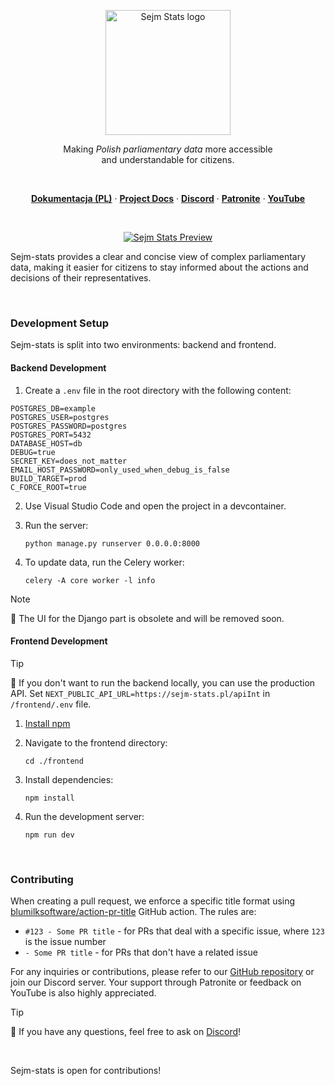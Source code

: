 <p align="center">
  <a href="https://sejm-stats.pl/"><img src="src/sejm_app/static/img/logo.png" alt="Sejm Stats logo" width="200"/></a>
</p>

<p align="center">
  Making <em>Polish parliamentary data</em> more accessible <br/>
  and understandable for citizens.
</p>
<br/>

<p align="center">
  <a href="https://docs.sejm-stats.pl/"><strong>Dokumentacja (PL)</strong></a> ·
  <a href="https://github.com/michalskibinski109/sejm-stats-docs"><strong>Project Docs</strong></a> ·
  <a href="https://discord.com/invite/zH2J3z5Wbf"><strong>Discord</strong></a> ·
  <a href="https://patronite.pl/sejm-stats"><strong>Patronite</strong></a> ·
  <a href="https://www.youtube.com/@sejm-stats"><strong>YouTube</strong></a>
</p>
<br/>


<p align="center">
  <a href="https://sejm-stats.pl"><img src="https://github.com/user-attachments/assets/f8b3a543-1b05-4541-b65d-4f004b868ccc" alt="Sejm Stats Preview" ></a>
</p>

Sejm-stats provides a clear and concise view of complex parliamentary data, making it easier for citizens to stay informed about the actions and decisions of their representatives.

<br/>

### Development Setup

Sejm-stats is split into two environments: backend and frontend.

#### Backend Development

1. Create a `.env` file in the root directory with the following content:

```
POSTGRES_DB=example
POSTGRES_USER=postgres
POSTGRES_PASSWORD=postgres
POSTGRES_PORT=5432
DATABASE_HOST=db
DEBUG=true
SECRET_KEY=does_not_matter
EMAIL_HOST_PASSWORD=only_used_when_debug_is_false
BUILD_TARGET=prod
C_FORCE_ROOT=true
```

2. Use Visual Studio Code and open the project in a devcontainer.

3. Run the server:
   ```
   python manage.py runserver 0.0.0.0:8000
   ```

4. To update data, run the Celery worker:
   ```
   celery -A core worker -l info
   ```
   
> [!Note]  
> 🤖  The UI for the Django part is obsolete and will be removed soon.

#### Frontend Development

> [!Tip]  
> 🤖 If you don't want to run the backend locally, you can use the production API. Set `NEXT_PUBLIC_API_URL=https://sejm-stats.pl/apiInt` in `/frontend/.env` file.

1. [Install npm](https://docs.npmjs.com/downloading-and-installing-node-js-and-npm)

2. Navigate to the frontend directory:
   ```
   cd ./frontend
   ```

3. Install dependencies:
   ```
   npm install
   ```

4. Run the development server:
   ```
   npm run dev
   ```

<br/>

### Contributing

When creating a pull request, we enforce a specific title format using [blumilksoftware/action-pr-title](https://github.com/blumilksoftware/action-pr-title) GitHub action. The rules are:

- `#123 - Some PR title` - for PRs that deal with a specific issue, where `123` is the issue number
- `- Some PR title` - for PRs that don't have a related issue

For any inquiries or contributions, please refer to our [GitHub repository](https://github.com/michalskibinski109/sejm-stats) or join our Discord server. Your support through Patronite or feedback on YouTube is also highly appreciated.

> [!Tip]  
> 🤖 If you have any questions, feel free to ask on [Discord](https://discord.com/invite/zH2J3z5Wbf)!

<br/>

Sejm-stats is open for contributions!
